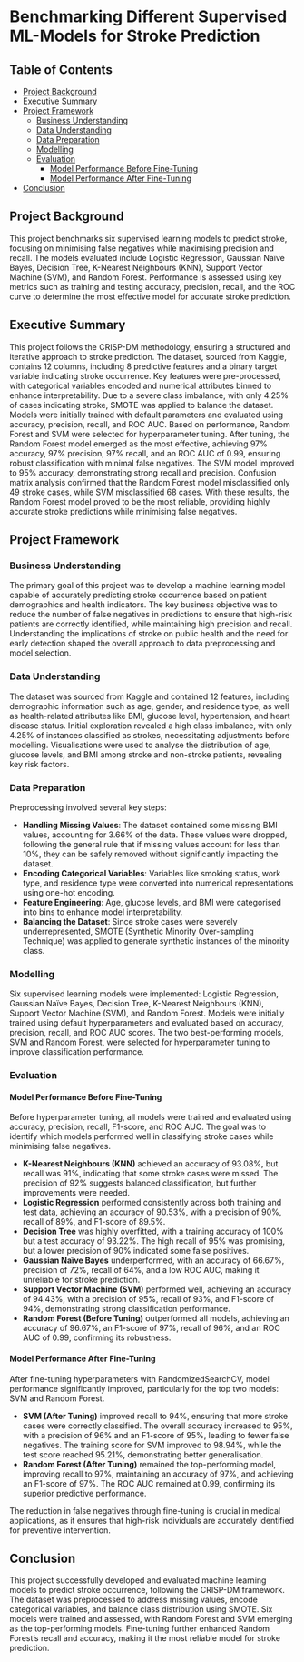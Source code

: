 # Benchmarking Different Supervised ML-Models for Stroke Prediction

## Table of Contents

- [Project Background](#project-background)
- [Executive Summary](#executive-summary)
- [Project Framework](#project-framework)
  - [Business Understanding](#business-understanding)
  - [Data Understanding](#data-understanding)
  - [Data Preparation](#data-preparation)
  - [Modelling](#modelling)
  - [Evaluation](#evaluation)
    - [Model Performance Before Fine-Tuning](#model-performance-before-fine-tuning)
    - [Model Performance After Fine-Tuning](#model-performance-after-fine-tuning)
- [Conclusion](#conclusion)

## Project Background

This project benchmarks six supervised learning models to predict stroke, focusing on minimising false negatives while maximising precision and recall. The models evaluated include Logistic Regression, Gaussian Naïve Bayes, Decision Tree, K-Nearest Neighbours (KNN), Support Vector Machine (SVM), and Random Forest. Performance is assessed using key metrics such as training and testing accuracy, precision, recall, and the ROC curve to determine the most effective model for accurate stroke prediction.

## Executive Summary

This project follows the CRISP-DM methodology, ensuring a structured and iterative approach to stroke prediction. The dataset, sourced from Kaggle, contains 12 columns, including 8 predictive features and a binary target variable indicating stroke occurrence. Key features were pre-processed, with categorical variables encoded and numerical attributes binned to enhance interpretability. Due to a severe class imbalance, with only 4.25% of cases indicating stroke, SMOTE was applied to balance the dataset. Models were initially trained with default parameters and evaluated using accuracy, precision, recall, and ROC AUC. Based on performance, Random Forest and SVM were selected for hyperparameter tuning. After tuning, the Random Forest model emerged as the most effective, achieving 97% accuracy, 97% precision, 97% recall, and an ROC AUC of 0.99, ensuring robust classification with minimal false negatives. The SVM model improved to 95% accuracy, demonstrating strong recall and precision. Confusion matrix analysis confirmed that the Random Forest model misclassified only 49 stroke cases, while SVM misclassified 68 cases. With these results, the Random Forest model proved to be the most reliable, providing highly accurate stroke predictions while minimising false negatives.

## Project Framework

### Business Understanding

The primary goal of this project was to develop a machine learning model capable of accurately predicting stroke occurrence based on patient demographics and health indicators. The key business objective was to reduce the number of false negatives in predictions to ensure that high-risk patients are correctly identified, while maintaining high precision and recall. Understanding the implications of stroke on public health and the need for early detection shaped the overall approach to data preprocessing and model selection.

### Data Understanding

The dataset was sourced from Kaggle and contained 12 features, including demographic information such as age, gender, and residence type, as well as health-related attributes like BMI, glucose level, hypertension, and heart disease status. Initial exploration revealed a high class imbalance, with only 4.25% of instances classified as strokes, necessitating adjustments before modelling. Visualisations were used to analyse the distribution of age, glucose levels, and BMI among stroke and non-stroke patients, revealing key risk factors.

### Data Preparation

Preprocessing involved several key steps:

- **Handling Missing Values**: The dataset contained some missing BMI values, accounting for 3.66% of the data. These values were dropped, following the general rule that if missing values account for less than 10%, they can be safely removed without significantly impacting the dataset.
- **Encoding Categorical Variables**: Variables like smoking status, work type, and residence type were converted into numerical representations using one-hot encoding.
- **Feature Engineering**: Age, glucose levels, and BMI were categorised into bins to enhance model interpretability.
- **Balancing the Dataset**: Since stroke cases were severely underrepresented, SMOTE (Synthetic Minority Over-sampling Technique) was applied to generate synthetic instances of the minority class.

### Modelling

Six supervised learning models were implemented: Logistic Regression, Gaussian Naïve Bayes, Decision Tree, K-Nearest Neighbours (KNN), Support Vector Machine (SVM), and Random Forest. Models were initially trained using default hyperparameters and evaluated based on accuracy, precision, recall, and ROC AUC scores. The two best-performing models, SVM and Random Forest, were selected for hyperparameter tuning to improve classification performance.

### Evaluation

#### Model Performance Before Fine-Tuning

Before hyperparameter tuning, all models were trained and evaluated using accuracy, precision, recall, F1-score, and ROC AUC. The goal was to identify which models performed well in classifying stroke cases while minimising false negatives.

- **K-Nearest Neighbours (KNN)** achieved an accuracy of 93.08%, but recall was 91%, indicating that some stroke cases were missed. The precision of 92% suggests balanced classification, but further improvements were needed.
- **Logistic Regression** performed consistently across both training and test data, achieving an accuracy of 90.53%, with a precision of 90%, recall of 89%, and F1-score of 89.5%.
- **Decision Tree** was highly overfitted, with a training accuracy of 100% but a test accuracy of 93.22%. The high recall of 95% was promising, but a lower precision of 90% indicated some false positives.
- **Gaussian Naïve Bayes** underperformed, with an accuracy of 66.67%, precision of 72%, recall of 64%, and a low ROC AUC, making it unreliable for stroke prediction.
- **Support Vector Machine (SVM)** performed well, achieving an accuracy of 94.43%, with a precision of 95%, recall of 93%, and F1-score of 94%, demonstrating strong classification performance.
- **Random Forest (Before Tuning)** outperformed all models, achieving an accuracy of 96.67%, an F1-score of 97%, recall of 96%, and an ROC AUC of 0.99, confirming its robustness.

#### Model Performance After Fine-Tuning

After fine-tuning hyperparameters with RandomizedSearchCV, model performance significantly improved, particularly for the top two models: SVM and Random Forest.

- **SVM (After Tuning)** improved recall to 94%, ensuring that more stroke cases were correctly classified. The overall accuracy increased to 95%, with a precision of 96% and an F1-score of 95%, leading to fewer false negatives. The training score for SVM improved to 98.94%, while the test score reached 95.21%, demonstrating better generalisation.
- **Random Forest (After Tuning)** remained the top-performing model, improving recall to 97%, maintaining an accuracy of 97%, and achieving an F1-score of 97%. The ROC AUC remained at 0.99, confirming its superior predictive performance.

The reduction in false negatives through fine-tuning is crucial in medical applications, as it ensures that high-risk individuals are accurately identified for preventive intervention.

## Conclusion

This project successfully developed and evaluated machine learning models to predict stroke occurrence, following the CRISP-DM framework. The dataset was preprocessed to address missing values, encode categorical variables, and balance class distribution using SMOTE. Six models were trained and assessed, with Random Forest and SVM emerging as the top-performing models. Fine-tuning further enhanced Random Forest’s recall and accuracy, making it the most reliable model for stroke prediction.
